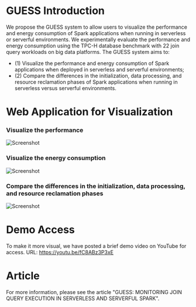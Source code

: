 # GUESS Introduction
We propose the GUESS system to allow users to visualize the performance and energy consumption of Spark applications when running in serverless or serverful environments. We experimentally evaluate the performance and energy consumption using the TPC-H database benchmark with 22 join query workloads on big data platforms. The GUESS system aims to: 
- (1) Visualize the performance and energy consumption of Spark applications when deployed in serverless and serverful environments;
- (2) Compare the differences in the initialization, data processing, and resource reclamation phases of Spark applications when running in serverless versus serverful environments.

# Web Application for Visualization

### Visualize the performance

![Screenshot](https://i.imgur.com/napHuAC.png)


### Visualize the energy consumption

![Screenshot](https://i.imgur.com/UywYxvq.png)


### Compare the differences in the initialization, data processing, and resource reclamation phases

![Screenshot](https://i.imgur.com/N8kGJYE.png)

# Demo Access
To make it more visual, we have posted a brief demo video on YouTube for access. URL: https://youtu.be/fC8ABz3P3xE

# Article
For more information, please see the article "GUESS: MONITORING JOIN QUERY EXECUTION IN SERVERLESS AND SERVERFUL SPARK".
